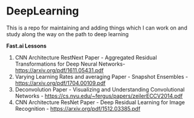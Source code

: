# DeepLearning
This is a repo for maintaining and adding things which I can work on and study along the way on the path to deep learning

<b>Fast.ai Lessons</b>
1. CNN Architecture RestNext Paper - Aggregated Residual Transformations for Deep Neural Networks- https://arxiv.org/pdf/1611.05431.pdf
2. Varying Learning Rates and averaging Paper - Snapshot Ensembles - https://arxiv.org/pdf/1704.00109.pdf
3. Deconvolution Paper - Visualizing and Understanding Convolutional Networks - https://cs.nyu.edu/~fergus/papers/zeilerECCV2014.pdf
4. CNN Architecture ResNet Paper - Deep Residual Learning for Image Recognition - https://arxiv.org/pdf/1512.03385.pdf
